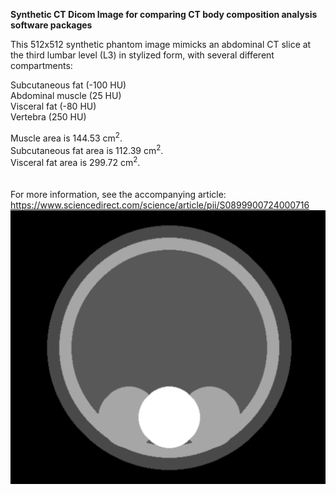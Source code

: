 **Synthetic CT Dicom Image for comparing CT body composition analysis software packages** 

This 512x512 synthetic phantom image mimicks an abdominal CT slice at the third lumbar level (L3) in stylized form, with several different compartments: 

Subcutaneous fat (-100 HU)   
Abdominal muscle (25 HU)   
Visceral fat (-80 HU)    
Vertebra (250 HU)   


Muscle area is 144.53 cm<sup>2</sup>.<br>
Subcutaneous fat area is 112.39 cm<sup>2</sup>.<br>
Visceral fat area is 299.72 cm<sup>2</sup>.<br>
<BR>
<BR>
For more information, see the accompanying article: https://www.sciencedirect.com/science/article/pii/S0899900724000716
<BR>
![Preview](https://github.com/Sarcopenia/SarcopeniaTest/blob/main/preview.PNG)
